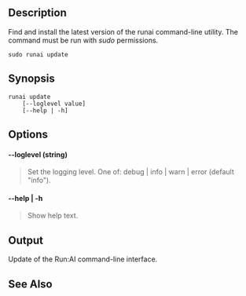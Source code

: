 ## Description

Find and install the latest version of the runai command-line utility. The command must be run with _sudo_ permissions.

```
sudo runai update
```

## Synopsis

``` shell
runai update 
    [--loglevel value] 
    [--help | -h]
```


## Options

#### --loglevel (string)

>  Set the logging level. One of: debug | info | warn | error (default "info").

#### --help | -h

>  Show help text.

## Output

Update of the Run:AI command-line interface.

## See Also